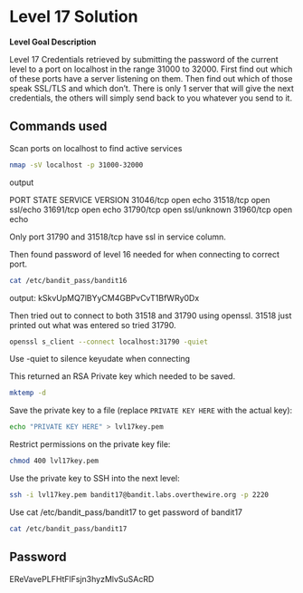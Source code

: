 # Level 17 Solution

**Level Goal Description**

Level 17 Credentials retrieved by submitting the password of the current level to a port on localhost in the range 31000 to 32000. First find out which of these ports have a server listening on them. Then find out which of those speak SSL/TLS and which don’t. There is only 1 server that will give the next credentials, the others will simply send back to you whatever you send to it.

## Commands used

Scan ports on localhost to find active services

```bash
nmap -sV localhost -p 31000-32000
```

output

PORT STATE SERVICE VERSION
31046/tcp open echo
31518/tcp open ssl/echo
31691/tcp open echo
31790/tcp open ssl/unknown
31960/tcp open echo

Only port 31790 and 31518/tcp have ssl in service column.

Then found password of level 16 needed for when connecting to correct port.

```bash
cat /etc/bandit_pass/bandit16
```

output: kSkvUpMQ7lBYyCM4GBPvCvT1BfWRy0Dx

Then tried out to connect to both 31518 and 31790 using openssl. 31518 just printed out what was entered so tried 31790.

```bash
openssl s_client --connect localhost:31790 -quiet
```

Use -quiet to silence keyudate when connecting

This returned an RSA Private key which needed to be saved.

```bash
mktemp -d
```

Save the private key to a file (replace `PRIVATE KEY HERE` with the actual key):

```bash
echo "PRIVATE KEY HERE" > lvl17key.pem
```

Restrict permissions on the private key file:

```bash
chmod 400 lvl17key.pem
```

Use the private key to SSH into the next level:

```bash
ssh -i lvl17key.pem bandit17@bandit.labs.overthewire.org -p 2220
```

Use cat /etc/bandit_pass/bandit17 to get password of bandit17

```bash
cat /etc/bandit_pass/bandit17
```

## Password

EReVavePLFHtFlFsjn3hyzMlvSuSAcRD
